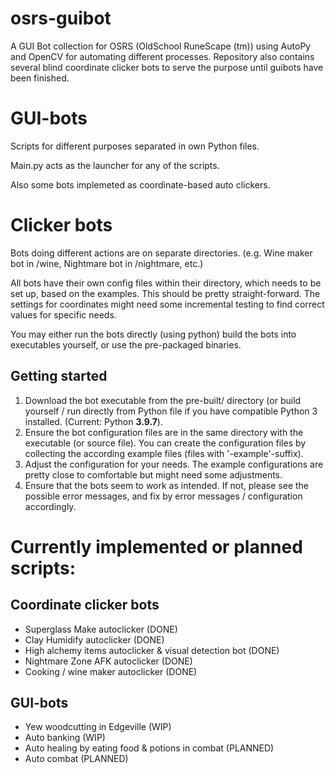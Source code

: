 # osrs-guibot
A GUI Bot collection for OSRS (OldSchool RuneScape (tm)) using AutoPy and OpenCV for automating different processes. Repository also contains several blind coordinate clicker bots to serve the purpose until guibots have been finished.

# GUI-bots
Scripts for different purposes separated in own Python files.

Main.py acts as the launcher for any of the scripts.

Also some bots implemeted as coordinate-based auto clickers.

# Clicker bots

Bots doing different actions are on separate directories. (e.g. Wine maker bot in /wine, Nightmare bot in /nightmare, etc.)

All bots have their own config files within their directory, which needs to be set up, based on the examples. This should be pretty straight-forward. The settings for coordinates might need some incremental testing to find correct values for specific needs.

You may either run the bots directly (using python) build the bots into executables yourself, or use the pre-packaged binaries.

## Getting started

1. Download the bot executable from the pre-built/ directory (or build yourself / run directly from Python file if you have compatible Python 3 installed. (Current: Python **3.9.7**).
2. Ensure the bot configuration files are in the same directory with the executable (or source file). You can create the configuration files by collecting the according example files (files with '-example'-suffix).
3. Adjust the configuration for your needs. The example configurations are pretty close to comfortable but might need some adjustments.
4. Ensure that the bots seem to work as intended. If not, please see the possible error messages, and fix by error messages / configuration accordingly.

# Currently implemented or planned scripts:

## Coordinate clicker bots
- Superglass Make autoclicker (DONE)
- Clay Humidify autoclicker (DONE)
- High alchemy items autoclicker & visual detection bot (DONE)
- Nightmare Zone AFK autoclicker (DONE)
- Cooking / wine maker autoclicker (DONE)

## GUI-bots
- Yew woodcutting in Edgeville (WIP)
- Auto banking (WIP)
- Auto healing by eating food & potions in combat (PLANNED)
- Auto combat (PLANNED)
